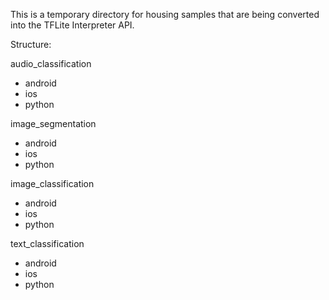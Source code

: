 This is a temporary directory for housing samples that are being converted into the TFLite Interpreter API.

Structure:

audio_classification
- android
- ios
- python

image_segmentation
- android
- ios
- python

image_classification
- android
- ios
- python

text_classification
- android
- ios
- python
